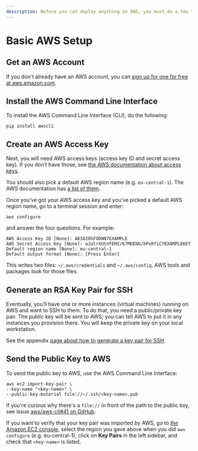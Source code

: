 ```yaml
---
description: Before you can deploy anything on AWS, you must do a few things.
---
```


# Basic AWS Setup

## Get an AWS Account

If you don't already have an AWS account, you can [sign up for one for free at aws.amazon.com](https://aws.amazon.com/).

## Install the AWS Command Line Interface

To install the AWS Command Line Interface (CLI), do the following:

```
pip install awscli
```

## Create an AWS Access Key

Next, you will need AWS access keys (access key ID and secret access key). If you don’t have those, see [the AWS documentation about access keys](https://docs.aws.amazon.com/general/latest/gr/aws-sec-cred-types.html#access-keys-and-secret-access-keys).

You should also pick a default AWS region name (e.g. `eu-central-1`). The AWS documentation has [a list of them](http://docs.aws.amazon.com/general/latest/gr/rande.html#ec2\_region).

Once you’ve got your AWS access key and you’ve picked a default AWS region name, go to a terminal session and enter:

```
aws configure
```

and answer the four questions. For example:

```
AWS Access Key ID [None]: AKIAIOSFODNN7EXAMPLE
AWS Secret Access Key [None]: wJalrXUtnFEMI/K7MDENG/bPxRfiCYEXAMPLEKEY
Default region name [None]: eu-central-1
Default output format [None]: [Press Enter]
```

This writes two files: `~/.aws/credentials` and `~/.aws/config`. AWS tools and packages look for those files.

## Generate an RSA Key Pair for SSH

Eventually, you’ll have one or more instances (virtual machines) running on AWS and want to SSH to them. To do that, you need a public/private key pair. The public key will be sent to AWS; you can tell AWS to put it in any instances you provision there. You will keep the private key on your local workstation.

See the appendix [page about how to generate a key pair for SSH](https://docs.planetmint.io/en/latest/appendices/generate-key-pair-for-ssh.html).

## Send the Public Key to AWS

To send the public key to AWS, use the AWS Command Line Interface:

```
aws ec2 import-key-pair \
--key-name "<key-name>" \
--public-key-material file://~/.ssh/<key-name>.pub
```

If you're curious why there's a `file://` in front of the path to the public key, see issue [aws/aws-cli#41 on GitHub](https://github.com/aws/aws-cli/issues/41).

If you want to verify that your key pair was imported by AWS, go to [the Amazon EC2 console](https://console.aws.amazon.com/ec2/v2/home), select the region you gave above when you did `aws configure` (e.g. eu-central-1), click on **Key Pairs** in the left sidebar, and check that `<key-name>` is listed.
